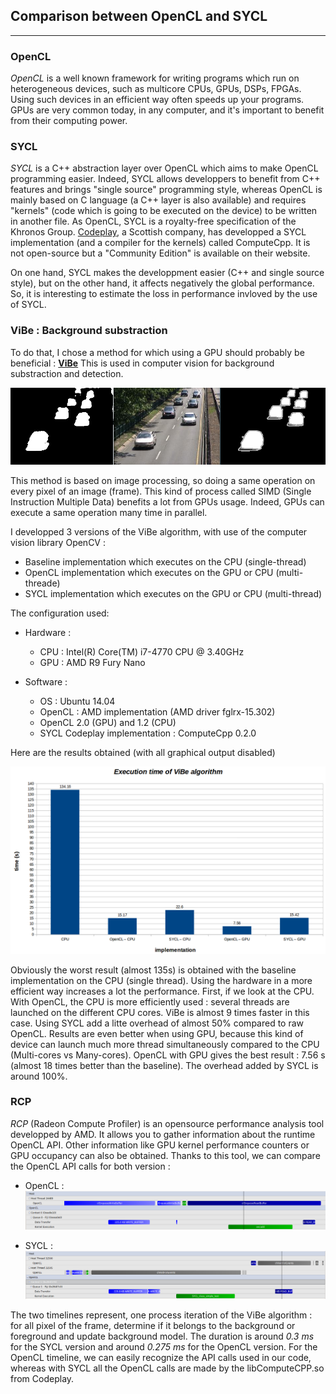 ## Comparison between OpenCL and SYCL
---

### OpenCL
_OpenCL_ is a well known framework for writing programs which run on heterogeneous devices, such as multicore CPUs, GPUs, DSPs, FPGAs. Using such devices in an efficient way often speeds up your programs. GPUs are very common today, in any computer, and it's important to benefit from their computing power.


### SYCL
_SYCL_ is a C++ abstraction layer over OpenCL which aims to make OpenCL programming easier. Indeed, SYCL allows developpers to benefit from C++ features and brings "single source" programming style, whereas OpenCL is mainly based on C language (a C++ layer is also available) and requires "kernels" (code which is going to be executed on the device) to be written in another file. As OpenCL, SYCL is a royalty-free specification of the Khronos Group. [Codeplay](https://www.codeplay.com/), a Scottish company, has developped a SYCL implementation (and a compiler for the kernels) called ComputeCpp. It is not open-source but a "Community Edition" is available on their website.

On one hand, SYCL makes the developpment easier (C++ and single source style), but on the other hand, it affects negatively the global performance. So, it is interesting to estimate the loss in performance invloved by the use of SYCL.

### ViBe : Background substraction


To do that, I chose a method for which using a GPU should probably be beneficial : **[ViBe](https://orbi.ulg.ac.be/bitstream/2268/145853/1/Barnich2011ViBe.pdf)**
This is used in computer vision for background substraction and detection.

![vibe](img/vibe2.png)


This method is based on image processing, so doing a same operation on every pixel of an image (frame). This kind of process  called SIMD (Single Instruction Multiple Data) benefits a lot from GPUs usage. Indeed, GPUs can execute a same operation many time in parallel.

I developped 3 versions of the ViBe algorithm, with use of the computer vision library OpenCV :
- Baseline implementation which executes on the CPU (single-thread)
- OpenCL implementation which executes on the GPU or CPU (multi-threade)
- SYCL implementation which executes on the GPU or CPU (multi-thread)

The configuration used:
- Hardware :
  - CPU : Intel(R) Core(TM) i7-4770 CPU @ 3.40GHz
  - GPU : AMD R9 Fury Nano

- Software :
  - OS : Ubuntu 14.04
  - OpenCL : AMD implementation (AMD driver fglrx-15.302)
  - OpenCL 2.0 (GPU) and 1.2 (CPU)
  - SYCL Codeplay implementation : ComputeCpp 0.2.0


Here are the results obtained (with all graphical output disabled)

![vibe results](img/vibe.png)

Obviously the worst result (almost 135s) is obtained with the baseline implementation on the CPU (single thread). Using the hardware in a more efficient way increases a lot the performance.
First, if we look at the CPU. 
With OpenCL, the CPU is more efficiently used : several threads are launched on the different CPU cores. ViBe is almost 9 times faster in this case. Using SYCL add a litte overhead of almost 50% compared to raw OpenCL.
Results are even better when using GPU, because this kind of device can launch much more thread simultaneously compared to the CPU (Multi-cores vs Many-cores). OpenCL with GPU gives the best result : 7.56 s (almost 18 times better than the baseline). The overhead added by SYCL is around 100%.

### RCP
_RCP_ (Radeon Compute Profiler) is an opensource performance analysis tool developped by AMD.
It allows you to gather information about the runtime OpenCL API. Other information like GPU kernel performance counters or GPU occupancy can also be obtained.
Thanks to this tool, we can compare the OpenCL API calls for both version : 

- OpenCL :
![RCP OpenCL](img/rcp_opencl.png)

- SYCL :
![RCP SYCL](img/rcp_sycl.png)

The two timelines represent, one process iteration of the ViBe algorithm : for all pixel of the frame, determine if it belongs to the background or foreground and update background model.
The duration is around _0.3 ms_ for the SYCL version and around _0.275 ms_ for the OpenCL version.
For the OpenCL timeline, we can easily recognize the API calls used in our code, whereas with SYCL all the OpenCL calls are made by the libComputeCPP.so from Codeplay.


